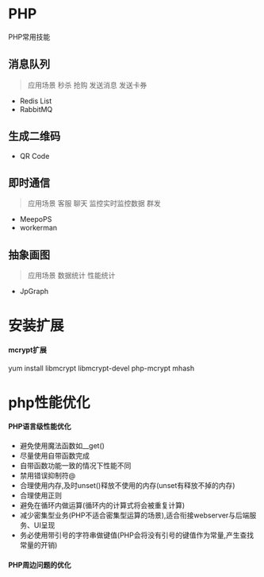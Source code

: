 # PHP
PHP常用技能

## 消息队列
> 应用场景 秒杀 抢购 发送消息 发送卡券

 - Redis List
 - RabbitMQ
 
## 生成二维码
 - QR Code
 
## 即时通信
> 应用场景 客服 聊天 监控实时监控数据 群发
 - MeepoPS
 - workerman
 
## 抽象画图
> 应用场景 数据统计 性能统计
 - JpGraph


# 安装扩展

#### mcrypt扩展
yum install libmcrypt libmcrypt-devel php-mcrypt mhash

# php性能优化

#### PHP语言级性能优化
 -  避免使用魔法函数如__get()
 -  尽量使用自带函数完成
 -  自带函数功能一致的情况下性能不同
 -  禁用错误抑制符@
 -  合理使用内存,及时unset()释放不使用的内存(unset有释放不掉的内存)
 -  合理使用正则
 -  避免在循环内做运算(循环内的计算式将会被重复计算)
 -  减少密集型业务(PHP不适合密集型运算的场景),适合衔接webserver与后端服务、UI呈现
 -  务必使用带引号的字符串做键值(PHP会将没有引号的键值作为常量,产生查找常量的开销)
 
#### PHP周边问题的优化
